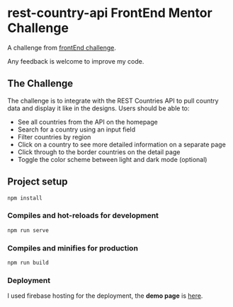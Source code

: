# rest-country-api FrontEnd Mentor Challenge

A challenge from [frontEnd challenge](https://www.frontendmentor.io/challenges/rest-countries-api-with-color-theme-switcher-5cacc469fec04111f7b848ca).

Any feedback is welcome to improve my code.

## The Challenge

The challenge is to integrate with the REST Countries API to pull country data and display it like in the designs.
Users should be able to:

- See all countries from the API on the homepage
- Search for a country using an input field
- Filter countries by region
- Click on a country to see more detailed information on a separate page
- Click through to the border countries on the detail page
- Toggle the color scheme between light and dark mode (optional) 
## Project setup

```
npm install
```

### Compiles and hot-reloads for development
```
npm run serve
```

### Compiles and minifies for production
```
npm run build
```

### Deployment
I used firebase hosting for the deployment, 
the **demo page** is [here](https://rest-api-country.web.app).

